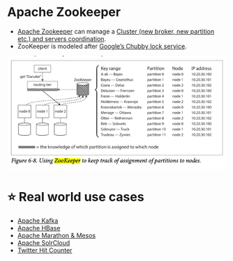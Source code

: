# Apache Zookeeper
- [Apache Zookeeper](https://zookeeper.apache.org/) can manage a [Cluster (new broker, new partition etc.) and servers coordination](Readme.md).
- ZooKeeper is modeled after [Google’s Chubby lock service](https://people.cs.rutgers.edu/~pxk/417/notes/chubby.html).

![img.png](assets/zookeeper_cluster_meta_data.png)

# :star: Real world use cases
- [Apache Kafka](../2_MessageBrokersEDA/Kafka/Readme.md#zookeeper)
- [Apache HBase](../1_Databases/11_WideColumn-Databases/ApacheHBase.md)
- [Apache Marathon & Mesos](../9_Container&Orchestration/ApacheMarathon&Mesos.md)
- [Apache SolrCloud](../1_Databases/9_Search-Databases/ApacheSolr.md)
- [Twitter Hit Counter](../0_UseCaseDesigns/HitCounterDesignTwitter/Readme.md)